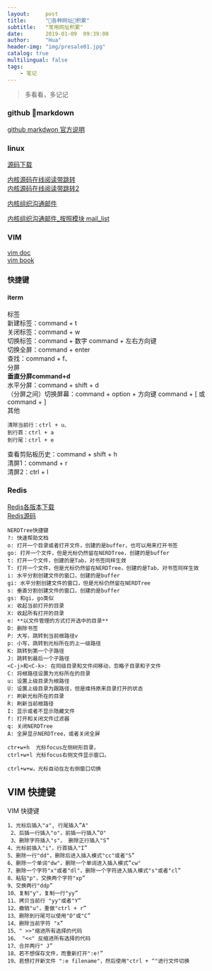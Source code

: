 ```yaml
---
layout:     post
title:      "各种网址积累"
subtitle:   "常用网址积累"
date:       2019-01-09  09:39:00
author:     "Hua"
header-img: "img/presale01.jpg"
catalog: true
multilingual: false
tags:
    - 笔记
---
```


>多看看，多记记

### github markdown
[github markdwon 官方说明](https://guides.github.com/features/mastering-markdown/)

### linux

[源码下载](https://mirrors.edge.kernel.org/pub/linux/kernel/)

[内核源码在线阅读带跳转](https://lxr.missinglinkelectronics.com/+trees)   
[内核源码在线阅读带跳转2](http://lxr.free-electrons.com/)  

[内核组织沟通邮件](https://lkml.org/)


[内核组织沟通邮件_按照模块 mail_list](http://vger.kernel.org/vger-lists.html#linux-kernel)

### VIM

[vim doc](https://www.vim.org/docs.php)   
[vim book](http://www.truth.sk/vim/vimbook-OPL.pdf)

### 快捷键
#### iterm

标签  
新建标签：command + t  
关闭标签：command + w  
切换标签：command + 数字 command + 左右方向键  
切换全屏：command + enter  
查找：command + f、  
分屏  
**垂直分屏command+d**  
水平分屏：command + shift + d  
（分屏之间）切换屏幕：command + option + 方向键 command + [ 或 command + ]  
其他 
```
清除当前行：ctrl + u、  
到行首：ctrl + a  
到行尾：ctrl + e 
``` 
查看剪贴板历史：command + shift + h  
清屏1：command + r  
清屏2：ctrl + l


### Redis
[Redis各版本下载](http://download.redis.io/releases/)   
[Redis源码](https://github.com/uglide/RedisDesktopManager/releases/)

```
NERDTree快捷键
?: 快速帮助文档
o: 打开一个目录或者打开文件，创建的是buffer，也可以用来打开书签
go: 打开一个文件，但是光标仍然留在NERDTree，创建的是buffer
t: 打开一个文件，创建的是Tab，对书签同样生效
T: 打开一个文件，但是光标仍然留在NERDTree，创建的是Tab，对书签同样生效
i: 水平分割创建文件的窗口，创建的是buffer
gi: 水平分割创建文件的窗口，但是光标仍然留在NERDTree
s: 垂直分割创建文件的窗口，创建的是buffer
gs: 和gi，go类似
x: 收起当前打开的目录
X: 收起所有打开的目录
e: **以文件管理的方式打开选中的目录**
D: 删除书签
P: 大写，跳转到当前根路径v
p: 小写，跳转到光标所在的上一级路径
K: 跳转到第一个子路径
J: 跳转到最后一个子路径
<C-j>和<C-k>: 在同级目录和文件间移动，忽略子目录和子文件
C: 将根路径设置为光标所在的目录
u: 设置上级目录为根路径
U: 设置上级目录为跟路径，但是维持原来目录打开的状态
r: 刷新光标所在的目录
R: 刷新当前根路径
I: 显示或者不显示隐藏文件
f: 打开和关闭文件过滤器
q: 关闭NERDTree
A: 全屏显示NERDTree，或者关闭全屏

ctr+w+h  光标focus左侧树形目录，
ctrl+w+l 光标focus右侧文件显示窗口。 

ctrl+w+w，光标自动在左右侧窗口切换 
```

## VIM 快捷键

VIM 快捷键



```
1、光标后插入"a", 行尾插入”A"
 2、后插一行插入"o"，前插一行插入”O"
 3、删除字符插入"s"， 删除正行插入"S” 
4、光标前插入"i"，行首插入"I” 
5、删除一行"dd"，删除后进入插入模式"cc"或者"S” 
6、删除一个单词"dw"，删除一个单词进入插入模式”cw"
7、删除一个字符"x"或者"dl"，删除一个字符进入插入模式"s"或者"cl” 
8、粘贴"p"，交换两个字符"xp” 
9、交换两行"ddp” 
10、复制"y"，复制一行"yy” 
11、拷贝当前行 "yy"或者"Y” 
12、撤销"u"，重做"ctrl + r” 
13、删除到行尾可以使用"D"或"C” 
14、删除当前字符 "x” 
15、" >>"缩进所有选择的代码 
16、 "<<" 反缩进所有选择的代码 
17、合并两行" J” 
18、若不想保存文件，而重新打开":e!” 
19、若想打开新文件 ":e filename"，然后使用"ctrl + ^"进行文件切换

```









